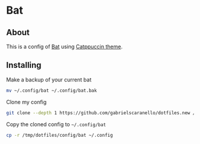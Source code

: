 # Bat

## About

This is a config of [Bat](https://github.com/sharkdp/bat) using [Catppuccin theme](https://github.com/catppuccin/bat).

## Installing

Make a backup of your current bat

```bash
mv ~/.config/bat ~/.config/bat.bak
```

Clone my config

```bash
git clone --depth 1 https://github.com/gabrielscaranello/dotfiles.new /tmp/dotfiles
```

Copy the cloned config to `~/.config/bat`

```bash
cp -r /tmp/dotfiles/config/bat ~/.config
```
